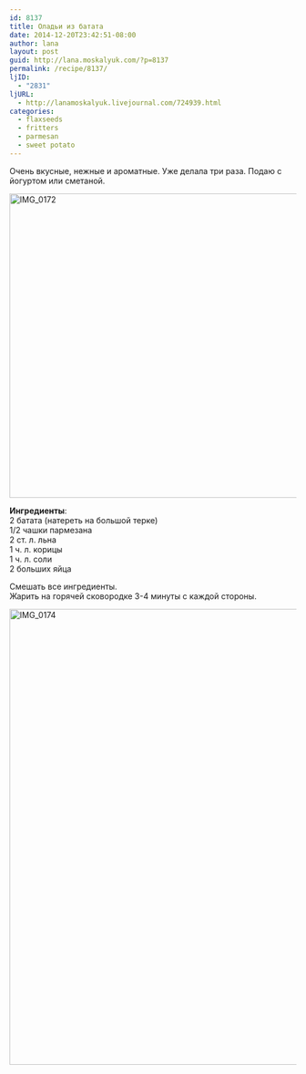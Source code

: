 ```yaml
---
id: 8137
title: Оладьи из батата
date: 2014-12-20T23:42:51-08:00
author: lana
layout: post
guid: http://lana.moskalyuk.com/?p=8137
permalink: /recipe/8137/
ljID:
  - "2831"
ljURL:
  - http://lanamoskalyuk.livejournal.com/724939.html
categories:
  - flaxseeds
  - fritters
  - parmesan
  - sweet potato
---
```

Очень вкусные, нежные и ароматные. Уже делала три раза. Подаю с йогуртом или сметаной.

<img loading="lazy" src="https://farm8.staticflickr.com/7478/15446849524_b021a8f8ee_c.jpg" alt="IMG_0172" width="800" height="534" /> 

**Ингредиенты**:  
2 батата (натереть на большой терке)  
1/2 чашки пармезана  
2 ст. л. льна  
1 ч. л. корицы  
1 ч. л. соли  
2 больших яйца

Смешать все ингредиенты.  
Жарить на горячей сковородке 3-4 минуты с каждой стороны.

<img loading="lazy" src="https://farm9.staticflickr.com/8676/15449482203_b266552c54_c.jpg" alt="IMG_0174" width="534" height="800" />